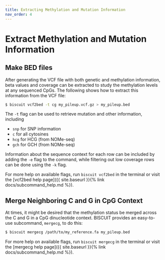 ```yaml
---
title: Extracting Methylation and Mutation Information
nav_order: 4
---
```


# Extract Methylation and Mutation Information

## Make BED files

After generating the VCF file with both genetic and methylation information, beta values and coverage can be extracted
to study the methylation levels at any sequenced CpGs. The following shows how to extract this information from the VCF
file:
```bash
$ biscuit vcf2bed -t cg my_pileup.vcf.gz > my_pileup.bed
```

The `-t` flag can be used to retrieve mutation and other information, including

  - `snp` for SNP information
  - `c` for all cytosines
  - `hcg` for HCG (from NOMe-seq)
  - `gch` for GCH (from NOMe-seq)
  
Information about the sequence context for each row can be included by adding the `-e` flag to the command, while
filtering out low coverage rows can be done using the `-k` flag.

For more help on available flags, run `biscuit vcf2bed` in the terminal or visit the
[vcf2bed help page]({{ site.baseurl }}{% link docs/subcommand_help.md %}).

## Merge Neighboring C and G in CpG Context

At times, it might be desired that the methylation status be merged across the C and G in a CpG dinucleotide context.
BISCUIT provides an easy-to-use subcommand, `mergecg`, to do this:
```bash
$ biscuit mergecg /path/to/my_reference.fa my_pileup.bed
```

For more help on available flags, run `biscuit mergecg` in the terminal or visit the
[mergecg help page]({{ site.baseurl }}{% link docs/subcommand_help.md %}).
